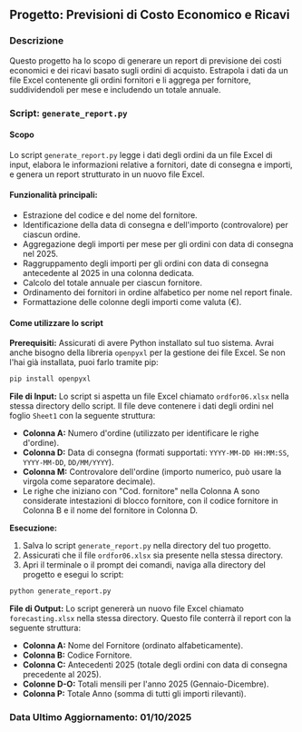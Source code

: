 ## Progetto: Previsioni di Costo Economico e Ricavi

### Descrizione
Questo progetto ha lo scopo di generare un report di previsione dei costi economici e dei ricavi basato sugli ordini di acquisto. Estrapola i dati da un file Excel contenente gli ordini fornitori e li aggrega per fornitore, suddividendoli per mese e includendo un totale annuale.

### Script: `generate_report.py`

#### Scopo
Lo script `generate_report.py` legge i dati degli ordini da un file Excel di input, elabora le informazioni relative a fornitori, date di consegna e importi, e genera un report strutturato in un nuovo file Excel.

#### Funzionalità principali:
- Estrazione del codice e del nome del fornitore.
- Identificazione della data di consegna e dell'importo (controvalore) per ciascun ordine.
- Aggregazione degli importi per mese per gli ordini con data di consegna nel 2025.
- Raggruppamento degli importi per gli ordini con data di consegna antecedente al 2025 in una colonna dedicata.
- Calcolo del totale annuale per ciascun fornitore.
- Ordinamento dei fornitori in ordine alfabetico per nome nel report finale.
- Formattazione delle colonne degli importi come valuta (€).

#### Come utilizzare lo script

**Prerequisiti:**
Assicurati di avere Python installato sul tuo sistema. Avrai anche bisogno della libreria `openpyxl` per la gestione dei file Excel. Se non l'hai già installata, puoi farlo tramite pip:
```bash
pip install openpyxl
```

**File di Input:**
Lo script si aspetta un file Excel chiamato `ordfor06.xlsx` nella stessa directory dello script. Il file deve contenere i dati degli ordini nel foglio `Sheet1` con la seguente struttura:
- **Colonna A:** Numero d'ordine (utilizzato per identificare le righe d'ordine).
- **Colonna D:** Data di consegna (formati supportati: `YYYY-MM-DD HH:MM:SS`, `YYYY-MM-DD`, `DD/MM/YYYY`).
- **Colonna M:** Controvalore dell'ordine (importo numerico, può usare la virgola come separatore decimale).
- Le righe che iniziano con "Cod. fornitore" nella Colonna A sono considerate intestazioni di blocco fornitore, con il codice fornitore in Colonna B e il nome del fornitore in Colonna D.

**Esecuzione:**
1. Salva lo script `generate_report.py` nella directory del tuo progetto.
2. Assicurati che il file `ordfor06.xlsx` sia presente nella stessa directory.
3. Apri il terminale o il prompt dei comandi, naviga alla directory del progetto e esegui lo script:
```bash
python generate_report.py
```

**File di Output:**
Lo script genererà un nuovo file Excel chiamato `forecasting.xlsx` nella stessa directory. Questo file conterrà il report con la seguente struttura:
- **Colonna A:** Nome del Fornitore (ordinato alfabeticamente).
- **Colonna B:** Codice Fornitore.
- **Colonna C:** Antecedenti 2025 (totale degli ordini con data di consegna precedente al 2025).
- **Colonne D-O:** Totali mensili per l'anno 2025 (Gennaio-Dicembre).
- **Colonna P:** Totale Anno (somma di tutti gli importi rilevanti).

### Data Ultimo Aggiornamento: 01/10/2025
